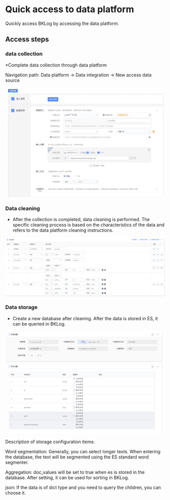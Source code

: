# Quick access to data platform

Quickly access BKLog by accessing the data platform.

## Access steps

### data collection

*Complete data collection through data platform

Navigation path: Data platform → Data integration → New access data source

![-w2020](media/16049162018738.jpg)

### Data cleaning

* After the collection is completed, data cleaning is performed. The specific cleaning process is based on the characteristics of the data and refers to the data platform cleaning instructions.

![-w2020](../media/bkdata_qingxi.png)

### Data storage

* Create a new database after cleaning. After the data is stored in ES, it can be queried in BKLog.

![-w2020](media/16049162364973.jpg)

Description of storage configuration items:

Word segmentation: Generally, you can select longer texts. When entering the database, the text will be segmented using the ES standard word segmenter.

Aggregation: doc_values will be set to true when es is stored in the database. After setting, it can be used for sorting in BKLog.

json: If the data is of dict type and you need to query the children, you can choose it.